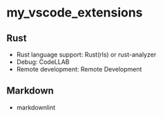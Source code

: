 # my_vscode_extensions

## Rust
- Rust language support: Rust(rls) or rust-analyzer
- Debug: CodeLLAB
- Remote development: Remote Development

## Markdown
- markdownlint